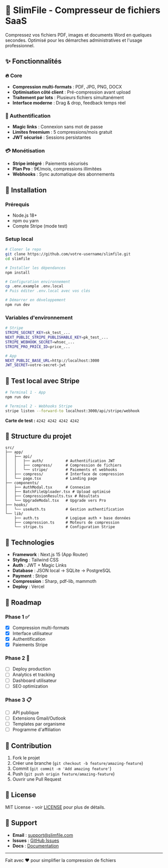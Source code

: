 # 📄 SlimFile - Compresseur de fichiers SaaS

Compressez vos fichiers PDF, images et documents Word en quelques secondes. Optimisé pour les démarches administratives et l'usage professionnel.

## ✨ Fonctionnalités

### 🔥 Core

- **Compression multi-formats** : PDF, JPG, PNG, DOCX
- **Optimisation côté client** : Pré-compression avant upload
- **Traitement par lots** : Plusieurs fichiers simultanément
- **Interface moderne** : Drag & drop, feedback temps réel

### 🔐 Authentification

- **Magic links** : Connexion sans mot de passe
- **Limites freemium** : 5 compressions/mois gratuit
- **JWT sécurisé** : Sessions persistantes

### 💳 Monétisation

- **Stripe intégré** : Paiements sécurisés
- **Plan Pro** : 9€/mois, compressions illimitées
- **Webhooks** : Sync automatique des abonnements

## 🚀 Installation

### Prérequis

- Node.js 18+
- npm ou yarn
- Compte Stripe (mode test)

### Setup local

```bash
# Cloner le repo
git clone https://github.com/votre-username/slimfile.git
cd slimfile

# Installer les dépendances
npm install

# Configuration environnement
cp .env.example .env.local
# Puis éditer .env.local avec vos clés

# Démarrer en développement
npm run dev
```

### Variables d'environnement

```bash
# Stripe
STRIPE_SECRET_KEY=sk_test_...
NEXT_PUBLIC_STRIPE_PUBLISHABLE_KEY=pk_test_...
STRIPE_WEBHOOK_SECRET=whsec_...
STRIPE_PRO_PRICE_ID=price_...

# App
NEXT_PUBLIC_BASE_URL=http://localhost:3000
JWT_SECRET=votre-secret-jwt
```

## 🧪 Test local avec Stripe

```bash
# Terminal 1 - App
npm run dev

# Terminal 2 - Webhooks Stripe
stripe listen --forward-to localhost:3000/api/stripe/webhook
```

**Carte de test :** `4242 4242 4242 4242`

## 📁 Structure du projet

```
src/
├── app/
│   ├── api/
│   │   ├── auth/          # Authentification JWT
│   │   ├── compress/      # Compression de fichiers
│   │   └── stripe/        # Paiements et webhooks
│   ├── compress/          # Interface de compression
│   └── page.tsx           # Landing page
├── components/
│   ├── AuthModal.tsx      # Connexion
│   ├── BatchFileUploader.tsx # Upload optimisé
│   ├── CompressionResults.tsx # Résultats
│   └── UpgradeModal.tsx   # Upgrade vers Pro
├── hooks/
│   └── useAuth.ts         # Gestion authentification
└── lib/
    ├── auth.ts            # Logique auth + base données
    ├── compression.ts     # Moteurs de compression
    └── stripe.ts          # Configuration Stripe
```

## 🔧 Technologies

- **Framework** : Next.js 15 (App Router)
- **Styling** : Tailwind CSS
- **Auth** : JWT + Magic Links
- **Database** : JSON local → SQLite → PostgreSQL
- **Payment** : Stripe
- **Compression** : Sharp, pdf-lib, mammoth
- **Deploy** : Vercel

## 🎯 Roadmap

### Phase 1 ✅

- [x] Compression multi-formats
- [x] Interface utilisateur
- [x] Authentification
- [x] Paiements Stripe

### Phase 2 🚧

- [ ] Deploy production
- [ ] Analytics et tracking
- [ ] Dashboard utilisateur
- [ ] SEO optimization

### Phase 3 📋

- [ ] API publique
- [ ] Extensions Gmail/Outlook
- [ ] Templates par organisme
- [ ] Programme d'affiliation

## 🤝 Contribution

1. Fork le projet
2. Créer une branche (`git checkout -b feature/amazing-feature`)
3. Commit (`git commit -m 'Add amazing feature'`)
4. Push (`git push origin feature/amazing-feature`)
5. Ouvrir une Pull Request

## 📄 License

MIT License - voir [LICENSE](LICENSE) pour plus de détails.

## 📧 Support

- **Email** : support@slimfile.com
- **Issues** : [GitHub Issues](https://github.com/votre-username/slimfile/issues)
- **Docs** : [Documentation](https://docs.slimfile.com)

---

Fait avec ❤️ pour simplifier la compression de fichiers
